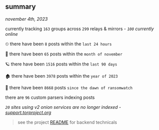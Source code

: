 
## summary
_november 4th, 2023_

currently tracking `163` groups across `299` relays & mirrors - _`100` currently online_

⏲ there have been `8` posts within the `last 24 hours`

🦈 there have been `65` posts within the `month of november`

🪐 there have been `1516` posts within the `last 90 days`

🏚 there have been `3978` posts within the `year of 2023`

🦕 there have been `8668` posts `since the dawn of ransomwatch`

there are `96` custom parsers indexing posts

_`20` sites using v2 onion services are no longer indexed - [support.torproject.org](https://support.torproject.org/onionservices/v2-deprecation/)_

> see the project [README](https://github.com/joshhighet/ransomwatch#ransomwatch--) for backend technicals
